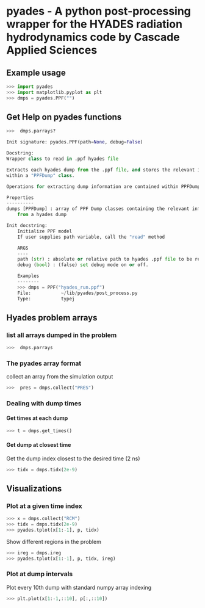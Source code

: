 # pyades - A python post-processing wrapper for the HYADES radiation hydrodynamics code by Cascade Applied Sciences

## Example usage

~~~Python
>>> import pyades
>>> import matplotlib.pyplot as plt
>>> dmps = pyades.PPF("")
~~~

## Get Help on pyades functions

~~~python
>>>  dmps.parrays?

Init signature: pyades.PPF(path=None, debug=False)

Docstring:     
Wrapper class to read in .ppf hyades file

Extracts each hyades dump from the .ppf file, and stores the relevant information 
within a "PPFDump" class.

Operations for extracting dump information are contained within PPFDump     

Properties
----------
dumps [PPFDump] : array of PPF Dump classes containing the relevant information
    from a hyades dump

Init docstring:
    Initialize PPF model
    If user supplies path variable, call the "read" method

    ARGS
    ----
    path (str) : absolute or relative path to hyades .ppf file to be read
    debug (bool) : (false) set debug mode on or off.

    Examples
    --------
    >>> dmps = PPF("hyades_run.ppf")
    File:           ~/lib/pyades/post_process.py
    Type:           typej
~~~


## Hyades problem arrays 

### list all arrays dumped in the problem 

~~~python
>>>  dmps.parrays
~~~

### The pyades array format

collect an array from the simulation output 

~~~python
>>>  pres = dmps.collect("PRES")
~~~

### Dealing with dump times

#### Get times at each dump

~~~python
>>> t = dmps.get_times()
~~~

#### Get dump at closest time

Get the dump index closest to the desired time (2 ns)

~~~python
>>> tidx = dmps.tidx(2e-9)
~~~

## Visualizations

### Plot at a given time index

~~~python
>>> x = dmps.collect("RCM")
>>> tidx = dmps.tidx(2e-9)
>>> pyades.tplot(x[1:-1], p, tidx)
~~~

Show different regions in the problem 

~~~python
>>> ireg = dmps.ireg
>>> pyades.tplot(x[1:-1], p, tidx, ireg)
~~~

### Plot at dump intervals

Plot every 10th dump with standard numpy array indexing

~~~python
>>> plt.plot(x[1:-1,::10], p[:,::10])
~~~






